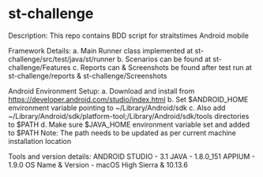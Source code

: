 # st-challenge

Description: This repo contains BDD script for straitstimes Android mobile 


Framework Details:
a. Main Runner class implemented at st-challenge/src/test/java/st/runner
b. Scenarios can be found at st-challenge/Features
c. Reports can & Screenshots be found after test run at st-challenge/reports & st-challenge/Screenshots

Android Environment Setup:
a. Download and install from https://developer.android.com/studio/index.html
b. Set $ANDROID_HOME environment variable pointing to ~/Library/Android/sdk
c. Also add ~/Library/Android/sdk/platform-tool;/Library/Android/sdk/tools
directories to $PATH
d. Make sure $JAVA_HOME environment variable set and added to $PATH
Note: The path needs to be updated as per current machine installation location

Tools and version details:
ANDROID STUDIO - 3.1
JAVA - 1.8.0_151
APPIUM - 1.9.0
OS Name & Version - macOS High Sierra & 10.13.6
